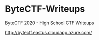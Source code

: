 # ByteCTF-Writeups
ByteCTF 2020 - High School CTF Writeups

http://bytectf.eastus.cloudapp.azure.com/


